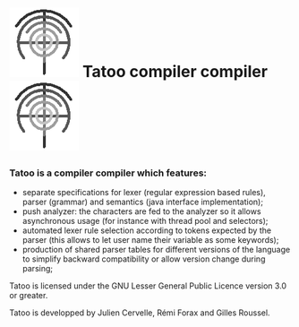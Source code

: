 # ![tatoo logo](tatoo.gif) Tatoo compiler compiler ![animated tatoo logo](tatoo-anim.gif)

### Tatoo is a compiler compiler which features:

- separate specifications for lexer (regular expression based rules), parser (grammar) and semantics (java interface implementation);
- push analyzer: the characters are fed to the analyzer so it allows asynchronous usage (for instance with thread pool and selectors);
- automated lexer rule selection according to tokens expected by the parser (this allows to let user name their variable as some keywords);
- production of shared parser tables for different versions of the language to simplify backward compatibility or allow version change during parsing;

Tatoo is licensed under the GNU Lesser General Public Licence version 3.0 or greater.

Tatoo is developped by Julien Cervelle, Rémi Forax and Gilles Roussel.
